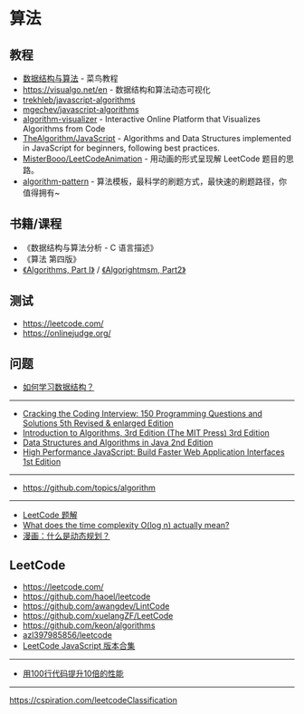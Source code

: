 # 算法

## 教程

- [数据结构与算法](https://www.runoob.com/data-structures/data-structures-tutorial.html) - 菜鸟教程
- https://visualgo.net/en - 数据结构和算法动态可视化
- [trekhleb/javascript-algorithms](https://github.com/trekhleb/javascript-algorithms)
- [mgechev/javascript-algorithms](https://github.com/mgechev/javascript-algorithms)
- [algorithm-visualizer](https://github.com/algorithm-visualizer/algorithm-visualizer) - Interactive Online Platform that Visualizes Algorithms from Code
- [TheAlgorithm/JavaScript](https://github.com/TheAlgorithms/JavaScript) - Algorithms and Data Structures implemented in JavaScript for beginners, following best practices.
- [MisterBooo/LeetCodeAnimation](https://github.com/MisterBooo/LeetCodeAnimation) - 用动画的形式呈现解 LeetCode 题目的思路。
- [algorithm-pattern](https://github.com/greyireland/algorithm-pattern) - 算法模板，最科学的刷题方式，最快速的刷题路径，你值得拥有~

## 书籍/课程

- 《数据结构与算法分析 - C 语言描述》
- 《算法 第四版》
- [《Algorithms, Part I》](https://www.coursera.org/learn/algorithms-part1) / [《Algorightmsm, Part2》](https://www.coursera.org/learn/algorithms-part2)

## 测试

- https://leetcode.com/
- https://onlinejudge.org/

## 问题

- [如何学习数据结构？](https://www.zhihu.com/question/21318658)


---

- [Cracking the Coding Interview: 150 Programming Questions and Solutions 5th Revised & enlarged Edition](https://www.amazon.com/Cracking-Coding-Interview-Programming-Questions/dp/098478280X/ref=as_li_ss_tl?ie=UTF8&redirect=true&ref_=as_li_tl&linkCode=ll1&tag=bigocheatsheet-1-20&linkId=52f670296578886d22cacce6c054edff)
- [Introduction to Algorithms, 3rd Edition (The MIT Press) 3rd Edition](https://www.amazon.com/Introduction-Algorithms-3rd-MIT-Press/dp/0262033844/ref=as_li_ss_tl?ie=UTF8&redirect=true&ref_=as_li_tl&linkCode=ll1&tag=bigocheatsheet-1-20&linkId=105e776075c7c7a38c9b0581586d1fa5)
- [Data Structures and Algorithms in Java 2nd Edition](https://www.amazon.com/Data-Structures-Algorithms-Java-2nd/dp/0672324539/ref=as_li_ss_tl?ie=UTF8&redirect=true&ref_=as_li_tl&linkCode=ll1&tag=bigocheatsheet-1-20&linkId=2b0ec7f4eca859cce10f98824db5a73d)
- [High Performance JavaScript: Build Faster Web Application Interfaces 1st Edition](https://www.amazon.com/Performance-JavaScript-Faster-Application-Interfaces/dp/059680279X/ref=as_li_ss_tl?ie=UTF8&redirect=true&ref_=as_li_tl&linkCode=ll1&tag=bigocheatsheet-1-20&linkId=fbbcd88ba96f0e3341687c8170e31cc2)

---

- https://github.com/topics/algorithm

---

- [LeetCode 题解](https://www.gitbook.com/book/siddontang/leetcode-solution/details)
- [What does the time complexity O(log n) actually mean?](https://hackernoon.com/what-does-the-time-complexity-o-log-n-actually-mean-45f94bb5bfbf)
- [漫画：什么是动态规划？](https://mp.weixin.qq.com/s?__biz=MjM5OTA1MDUyMA==&amp;mid=2655438647&amp;idx=1&amp;sn=4634f712fa4d0236aba60b8e8b7cc2cb&amp;chksm=bd730b408a048256f204695598c0e4f74e75c9582f5b9c740057a69747b306de1a4c308d5388&amp;mpshare=1&amp;scene=1&amp;srcid=0702N84baxNAmMFheg6Ck26Z&amp;key=238113c46368)

## LeetCode

- https://leetcode.com/
- https://github.com/haoel/leetcode
- https://github.com/awangdev/LintCode
- https://github.com/xuelangZF/LeetCode
- https://github.com/keon/algorithms
- [azl397985856/leetcode](https://github.com/azl397985856/leetcode)
- [LeetCode JavaScript 版本合集](https://segmentfault.com/a/1190000017146507)

---

- [用100行代码提升10倍的性能](https://juejin.im/post/5bec223f5188250c102116b5)

---

https://cspiration.com/leetcodeClassification
